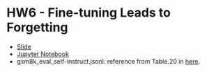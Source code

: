 # HW6 - Fine-tuning Leads to Forgetting
* [Slide](https://speech.ee.ntu.edu.tw/~hylee/ml/ml2025-course-data/hw6.pdf)
* [Jupyter Notebook](https://colab.research.google.com/drive/1sXopMDAT0nRrOTL52ECSPV07gKNoDn7n)
* gsm8k_eval_self-instruct.jsonl: reference from Table.20 in [here](https://arxiv.org/pdf/2201.11903).
